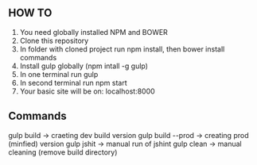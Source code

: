 ## HOW TO

1) You need globally installed NPM and BOWER
2) Clone this repository
3) In folder with cloned project run npm install, then bower install commands
4) Install gulp globally (npm intall -g gulp)
5) In one terminal run gulp
6) In second terminal run npm start
7) Your basic site will be on: localhost:8000




## Commands

gulp build 					-> craeting dev build version
gulp build --prod 			-> creating prod (minfied) version
gulp jshit					-> manual run of jshint
gulp clean					-> manual cleaning (remove build directory)